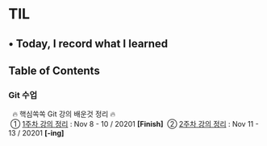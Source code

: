 # TIL
## • Today, I record what I learned

## Table of Contents

<h3><strong>Git 수업</strong></h3>
&nbsp; 🔥&nbsp;핵심쏙쏙 Git 강의 배운것 정리&nbsp;🔥 <br/>
&nbsp;① <a href="#">1주차 강의 정리</a> : Nov 8 - 10 / 20201 <strong>[Finish]</strong>
&nbsp;② <a href="#">2주차 강의 정리</a> : Nov 11 - 13 / 20201 <strong>[-ing]</strong>
